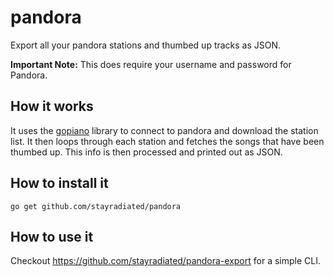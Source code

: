 pandora
=======

Export all your pandora stations and thumbed up tracks as JSON.

**Important Note:** This does require your username and password for Pandora.

## How it works

It uses the [gopiano](//github.com/cellofellow/gopiano) library to connect to
pandora and download the station list. It then loops through each station and
fetches the songs that have been thumbed up. This info is then processed and
printed out as JSON.

## How to install it

```
go get github.com/stayradiated/pandora
```

## How to use it

Checkout https://github.com/stayradiated/pandora-export for a simple CLI.
